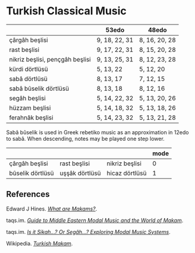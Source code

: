 # Turkish Classical Music

|       |53edo  |48edo  |
|-------|-------|----
|çârgâh beşlisi | 9, 18, 22, 31 | 8, 16, 20, 28 |
|rast beşlisi | 9, 17, 22, 31 | 8, 15, 20, 28 |
|nikriz beşlisi, pençgâh beşlisi | 9, 13, 25, 31 | 8, 12, 23, 28 |
|kürdi dörtlüsü | 5, 13, 22 | 5, 12, 20 |
|sabâ dörtlüsü | 8, 13, 17 | 7, 12, 15|
|sabâ bûselik dörtlüsü | 8, 13, 18 | 8, 12, 16 |
|segâh beşlisi | 5, 14, 22, 32 | 5, 13, 20, 26 |
|hüzzam beşlisi | 5, 14, 18, 32 | 5, 13, 18, 26 |
|ferahnâk beşlisi | 5, 14, 23, 32 | 5, 13, 21, 28 |

Sabâ bûselik is used in Greek rebetiko music as an approximation in 12edo to sabâ.
When descending, notes may be played one step lower.

|     |      |     |mode|
|-----|------|-----|----|
|çârgâh beşlisi | rast beşlisi | nikriz beşlisi | 0 |
|bûselik dörtlüsü | uşşâk dörtlüsü | hicaz dörtlüsü | 1 |


## References

Edward J Hines. *[What are Makams?](https://web.archive.org/web/20230529113149/https://www.hinesmusic.com/What_Are_Makams.html)*.

taqs.im. *[Guide to Middle Eastern Modal Music and the World of Makam](https://web.archive.org/web/20240620093105/https://taqs.im/scales/)*.

taqs.im. *[Is it Sikah...? Or Segâh...? Exploring Modal Music Systems](https://web.archive.org/web/20230129220913/https://taqs.im/sikah-or-segah/)*.

Wikipedia. *[Turkish Makam](https://en.wikipedia.org/w/index.php?title=Turkish_makam&oldid=1233804466)*.
